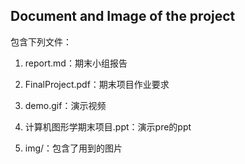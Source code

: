 ## Document and Image of the project

包含下列文件：

1. report.md：期末小组报告

2. FinalProject.pdf：期末项目作业要求

3. demo.gif：演示视频

4. 计算机图形学期末项目.ppt：演示pre的ppt

5. img/：包含了用到的图片
